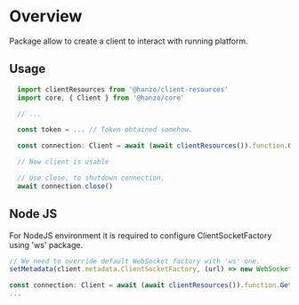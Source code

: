 # Overview

Package allow to create a client to interact with running platform.

## Usage

```ts
  import clientResources from '@hanzo/client-resources'
  import core, { Client } from '@hanzo/core'

  // ...

  const token = ... // Token obtained somehow.

  const connection: Client = await (await clientResources()).function.GetClient(token, transactorUrl)

  // Now client is usable

  // Use close, to shutdown connection.
  await connection.close()
```

## Node JS

For NodeJS environment it is required to configure ClientSocketFactory using 'ws' package.

```ts
// We need to override default WebSocket factory with 'ws' one.
setMetadata(client.metadata.ClientSocketFactory, (url) => new WebSocket(url))

const connection: Client = await (await clientResources()).function.GetClient(token, transactorUrl)
...
```
